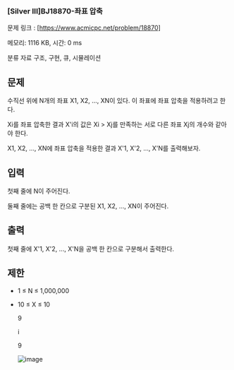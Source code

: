 ### [Silver III]BJ18870-좌표 압축
문제 링크 : [https://www.acmicpc.net/problem/18870]


메모리: 1116 KB, 시간: 0 ms

분류
자료 구조, 구현, 큐, 시뮬레이션


## 문제

수직선 위에 N개의 좌표 X1, X2, ..., XN이 있다. 이 좌표에 좌표 압축을 적용하려고 한다.

Xi를 좌표 압축한 결과 X'i의 값은 Xi > Xj를 만족하는 서로 다른 좌표 Xj의 개수와 같아야 한다.

X1, X2, ..., XN에 좌표 압축을 적용한 결과 X'1, X'2, ..., X'N를 출력해보자.

## 입력

첫째 줄에 N이 주어진다.

둘째 줄에는 공백 한 칸으로 구분된 X1, X2, ..., XN이 주어진다.

## 출력

첫째 줄에 X'1, X'2, ..., X'N을 공백 한 칸으로 구분해서 출력한다.

## 제한

- 1 ≤ N ≤ 1,000,000
- 10 ≤ X ≤ 10
    
    9
    
    i
    
    9

  ![image](https://github.com/mooomiin/Moo_Mas/assets/28658500/0a3a160e-f7ca-4c99-b266-6d884f6bbdab)
